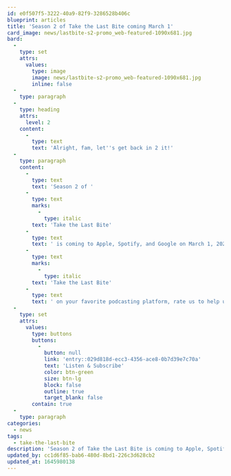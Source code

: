 ```yaml
---
id: e0f507f5-3222-40a9-82f9-3286528b406c
blueprint: articles
title: 'Season 2 of Take the Last Bite coming March 1'
card_image: news/lastbite-s2-promo_web-featured-1090x681.jpg
bard:
  -
    type: set
    attrs:
      values:
        type: image
        image: news/lastbite-s2-promo_web-featured-1090x681.jpg
        inline: false
  -
    type: paragraph
  -
    type: heading
    attrs:
      level: 2
    content:
      -
        type: text
        text: 'Alright, fam, let''s get back in 2 it!'
  -
    type: paragraph
    content:
      -
        type: text
        text: 'Season 2 of '
      -
        type: text
        marks:
          -
            type: italic
        text: 'Take the Last Bite'
      -
        type: text
        text: ' is coming to Apple, Spotify, and Google on March 1, 2022. The bi-weekly podcast from the Midwest Institute for Sexuality and Gender Diversity takes on "Midwest Nice" mentality and highlights important work being done by and with queer and trans folks in the region. Season 2 will bring in new guests, new topics, and new takes as we focus in on even more of their contributions to social change through interviews, casual conversations and reflections on Midwest queer time, space, and place. Subscribe to '
      -
        type: text
        marks:
          -
            type: italic
        text: 'Take the Last Bite'
      -
        type: text
        text: ' on your favorite podcasting platform, rate us to help us out, and get ready for  a new batch of bites later this winter.'
  -
    type: set
    attrs:
      values:
        type: buttons
        buttons:
          -
            button: null
            link: 'entry::029d818d-ecc3-4356-ace8-0b7d39e7c70a'
            text: 'Listen & Subscribe'
            color: btn-green
            size: btn-lg
            block: false
            outline: true
            target_blank: false
        contain: true
  -
    type: paragraph
categories:
  - news
tags:
  - take-the-last-bite
description: 'Season 2 of Take the Last Bite is coming to Apple, Spotify, and Google on March 1, 2022. The bi-weekly podcast from the Midwest Institute for Sexuality and Gender Diversity takes on "Midwest Nice" mentality and highlights important work being done by and with queer and trans folks in the region.'
updated_by: cc1d6f85-bab6-480d-8bd1-226c3d628cb2
updated_at: 1645980138
---
```

